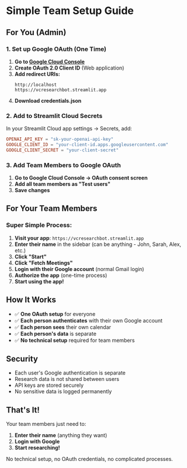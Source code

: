 # Simple Team Setup Guide

## For You (Admin)

### 1. Set up Google OAuth (One Time)
1. **Go to [Google Cloud Console](https://console.cloud.google.com/)**
2. **Create OAuth 2.0 Client ID** (Web application)
3. **Add redirect URIs:**
   ```
   http://localhost
   https://vcresearchbot.streamlit.app
   ```
4. **Download credentials.json**

### 2. Add to Streamlit Cloud Secrets
In your Streamlit Cloud app settings → Secrets, add:
```toml
OPENAI_API_KEY = "sk-your-openai-api-key"
GOOGLE_CLIENT_ID = "your-client-id.apps.googleusercontent.com"
GOOGLE_CLIENT_SECRET = "your-client-secret"
```

### 3. Add Team Members to Google OAuth
1. **Go to Google Cloud Console → OAuth consent screen**
2. **Add all team members as "Test users"**
3. **Save changes**

## For Your Team Members

### Super Simple Process:
1. **Visit your app**: `https://vcresearchbot.streamlit.app`
2. **Enter their name** in the sidebar (can be anything - John, Sarah, Alex, etc.)
3. **Click "Start"**
4. **Click "Fetch Meetings"**
5. **Login with their Google account** (normal Gmail login)
6. **Authorize the app** (one-time process)
7. **Start using the app!**

## How It Works

- ✅ **One OAuth setup** for everyone
- ✅ **Each person authenticates** with their own Google account
- ✅ **Each person sees** their own calendar
- ✅ **Each person's data** is separate
- ✅ **No technical setup** required for team members

## Security

- Each user's Google authentication is separate
- Research data is not shared between users
- API keys are stored securely
- No sensitive data is logged permanently

## That's It!

Your team members just need to:
1. **Enter their name** (anything they want)
2. **Login with Google**
3. **Start researching!**

No technical setup, no OAuth credentials, no complicated processes. 